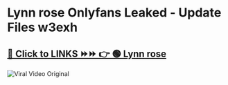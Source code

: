 
 # Lynn rose Onlyfans Leaked - Update Files w3exh

## <h2><a href="https://clipsfans.com/Lynn_rose&ref=git">🔗 Click to LINKS ⏩⏩ 👉 🟢 Lynn rose </a></h2>

<a href="https://clipsfans.com/Lynn_rose&ref=git" rel="nofollow" data-target="animated-image.originalLink"><img src="https://i.ibb.co.com/xMMVF88/686577567.gif" alt="Viral Video Original" style="max-width: 100%; display: inline-block;" data-target="animated-image.originalImage"></a>

